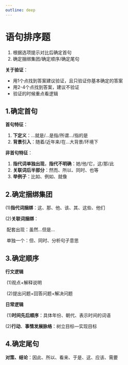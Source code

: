 ```yaml
---
outline: deep
---
```


# 语句排序题

1. 根据选项提示对比后确定首句
2. 确定捆绑集团/确定顺序/确定尾句

**关于验证**：

- 用1个点找到答案建议验证，且只验证你基本确定的答案
- 用2-4个点找到答案，建议不验证
- 验证的时候重点看逻辑

## 1.确定首句

**首句特征**：

1. **下定义**：...就是/...是指/所谓.../指的是
2. **背景引入**：随着/近年来/在...大背景/环境下

**非首句特征**：

1. **指代词单独出现**，**指代不明确**：她/他/它，这/那/此
2. **关联词后半部分**：然而、所以、同时、也等
3. **举例子**：比如、例如、就像

## 2.确定捆绑集团

(1)**指代词捆绑**：这、那、他、该、其、这些、他们

(2)**关联词捆绑**：

​	配套出现：虽然...但是...

​	单独一个：但、同时、分析句子意思

## 3.确定顺序

**行文逻辑**

​	(1)观点+解释说明

​	(2)提出问题+回答问题+解决问题

**日常逻辑**

​	(1)**时间先后顺序**：具体年份、朝代、表示时间的词语

​	(2)**行动**、**事情发展脉络**：树立目标—实现目标

## 4.确定尾句

**对策、结论**：因此、所以、看来、于是、这、应该、需要